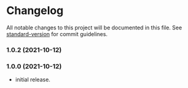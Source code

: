 # Changelog

All notable changes to this project will be documented in this file. See [standard-version](https://github.com/conventional-changelog/standard-version) for commit guidelines.

### 1.0.2 (2021-10-12)

### 1.0.0 (2021-10-12)
- initial release.
